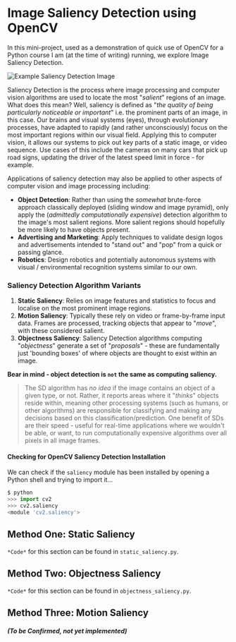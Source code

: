 # Image Saliency Detection using OpenCV
In this mini-project, used as a demonstration of quick use of OpenCV for a Python course I am (at the time of writing) running, we explore Image Saliency Detection.

![Example Saliency Detection Image](https://pyimagesearch.com/wp-content/uploads/2018/07/opencv_saliency_finegrained_players.jpg)

Saliency Detection is the process where image processing and computer vision algorithms are used to locate the most "_salient_" regions of an image. What does this mean? Well, saliency is defined as "_the quality of being particularly noticeable or important_" i.e. the prominent parts of an image, in this case. Our brains and visual systems (eyes), through evolutionary processes, have adapted to rapidly (and rather unconsciously) focus on the most important regions within our visual field. Applying this to computer vision, it allows our systems to pick out key parts of a static image, or video sequence. Use cases of this include the cameras on many cars that pick up road signs, updating the driver of the latest speed limit in force - for example. 

Applications of saliency detection may also be applied to other aspects of computer vision and image processing including: 
* **Object Detection**: Rather than using the _somewhat_ brute-force approach classically deployed (sliding window and image pyramid), only apply the (_admittedly computationally expensive_) detection algorithm to the image's most salient regions. More salient regions should hopefully be more likely to have objects present.
* **Advertising and Marketing**: Apply techniques to validate design logos and advertisements intended to "stand out" and "pop" from a quick or passing glance.
* **Robotics**: Design robotics and potentially autonomous systems with visual / environmental recognition systems similar to our own.

### Saliency Detection Algorithm Variants
1. **Static Saliency**: Relies on image features and statistics to focus and localise on the most prominent image regions.
1. **Motion Saliency**: Typically these rely on video or frame-by-frame input data. Frames are processed, tracking objects that appear to "_move_", with these considered salient.
1. **Objectness Saliency**: Saliency Detection algorithms computing "_objectness_" generate a set of "_proposals_" - these are fundamentally just 'bounding boxes' of where objects are thought to exist within an image. 

**Bear in mind - object detection is `not` the same as computing saliency.** 
> The SD algorithm has _no idea_ if the image contains an object of a given type, or not. Rather, it reports areas where it "_thinks_" objects reside within, meaning other processing systems (such as humans, or other algorithms) are responsible for classifying and making any decisions based on this classification/prediction. One benefit of SDs are their speed - useful for real-time applications where we wouldn't be able, or want, to run computationally expensive algorithms over all pixels in all image frames.

#### Checking for OpenCV Saliency Detection Installation
We can check if the `saliency` module has been installed by opening a Python shell and trying to import it...
```python
$ python
>>> import cv2
>>> cv2.saliency
<module 'cv2.saliency'>
```

## Method One: Static Saliency
`*Code*` for this section can be found in `static_saliency.py`.


## Method Two: Objectness Saliency
`*Code*` for this section can be found in `objectness_saliency.py`.

## Method Three: Motion Saliency 
##### (To be Confirmed, not yet implemented)
